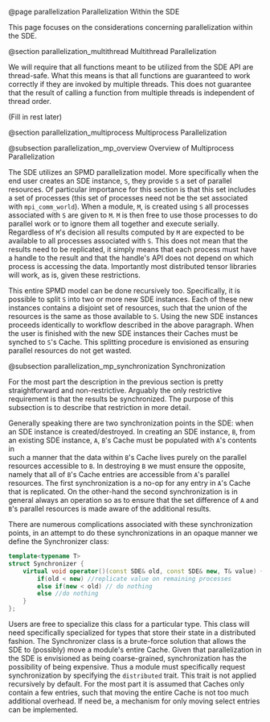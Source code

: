 @page parallelization Parallelization Within the SDE

This page focuses on the considerations concerning parallelization within the
SDE.

@section parallelization_multithread Multithread Parallelization

We will require that all functions meant to be utilized from the SDE API are
thread-safe.  What this means is that all functions are guaranteed to work
correctly if they are invoked by multiple threads.  This does not guarantee that
the result of calling a function from multiple threads is independent of thread
order.  

(Fill in rest later)

@section parallelization_multiprocess Multiprocess Parallelization

@subsection parallelization_mp_overview Overview of Multiprocess Parallelization

The SDE utilizes an SPMD parallelization model.  More specifically when the end
user creates an SDE instance, `S`, they provide `S` a set of parallel resources.
Of particular importance for this section is that this set includes a set of 
processes (this set of processes need not be the set associated with 
`mpi_comm_world`).  When a module, `M`, is created using `S` all processes 
associated with `S` are given to `M`.  `M` is then free to use those processes
to do parallel work or to ignore them all together and execute serially.  
Regardless of `M`'s decision all results computed by `M` are expected to be 
available to all processes associated with `S`.  This does not mean that
the results need to be replicated, it simply means that each process must have a
handle to the result and that the handle's API does not depend on which 
process is accessing the data.  Importantly most distributed tensor libraries
will work, as is, given these restrictions.

This entire SPMD model can be done recursively too.  Specifically, it is 
possible to split `S` into two or more new SDE instances.  Each of these new
instances contains a disjoint set of resources, such that the union of the 
resources is the same as those available to `S`.  Using the new SDE instances 
proceeds identically to workflow described in the above paragraph.  When the
user is finished with the new SDE instances their Caches must be synched to 
`S`'s Cache.  This splitting procedure is envisioned as ensuring parallel 
resources do not get wasted. 

@subsection parallelization_mp_synchronization Synchronization

For the most part the description in the previous section is pretty 
straightforward and non-restrictive.  Arguably the only restrictive requirement
is that the results be synchronized.  The purpose of this subsection is to 
describe that restriction in more detail.  

Generally speaking there are two synchronization points in the SDE: when an SDE 
instance is created/destroyed.  In creating an SDE instance, `B`, from an 
existing SDE instance, `A`, `B`'s Cache must be populated with `A`'s contents in  
such a manner that the data within `B`'s Cache lives purely on the parallel
resources accessible to `B`.  In destroying `B` we must ensure the opposite, 
namely that all of `B`'s Cache entries are accessible from `A`'s parallel 
resources.  The first synchronization is a no-op for any entry in `A`'s Cache
that is replicated.  On the other-hand the second synchronization is in general
always an operation so as to ensure that the set difference of `A` and `B`'s 
parallel resources is made aware of the additional results.

There are numerous complications associated with these synchronization points, 
in an attempt to do these synchronizations in an opaque manner we define the 
Synchronizer class:

```.cpp
template<typename T>
struct Synchronizer {
    virtual void operator()(const SDE& old, const SDE& new, T& value) {
        if(old < new) //replicate value on remaining processes
        else if(new < old) // do nothing
        else //do nothing
    }
};
```

Users are free to specialize this class for a particular type.  This class will
need specifically specialized for types that store their state in a distributed
fashion.  The Synchronizer class is a brute-force solution that allows the SDE 
to (possibly) move a module's entire Cache.  Given that parallelization in the
SDE is envisioned as being coarse-grained, synchronization has the 
possibility of being expensive.  Thus a module must specifically request 
synchronization by specifying the `distributed` trait.  This trait is not 
applied recursively by default.  For the most part it is assumed that Caches
only contain a few entries, such that moving the entire Cache is not too much
additional overhead.  If need be, a mechanism for only moving select entries can
be implemented.
